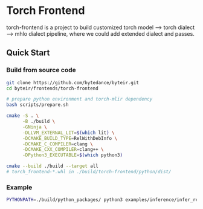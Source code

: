 # Torch Frontend
torch-frontend is a project to build customized torch model --> torch dialect --> mhlo dialect pipeline, where we could add extended dialect and passes.


## Quick Start

### Build from source code

```bash
git clone https://github.com/bytedance/byteir.git
cd byteir/frontends/torch-frontend

# prepare python environment and torch-mlir dependency
bash scripts/prepare.sh

cmake -S . \
      -B ./build \
      -GNinja \
      -DLLVM_EXTERNAL_LIT=$(which lit) \
      -DCMAKE_BUILD_TYPE=RelWithDebInfo \
      -DCMAKE_C_COMPILER=clang \
      -DCMAKE_CXX_COMPILER=clang++ \
      -DPython3_EXECUTABLE=$(which python3)

cmake --build ./build --target all
# torch_frontend-*.whl in ./build/torch-frontend/python/dist/
```

### Example
```bash
PYTHONPATH=./build/python_packages/ python3 examples/inference/infer_resnet.py
```
